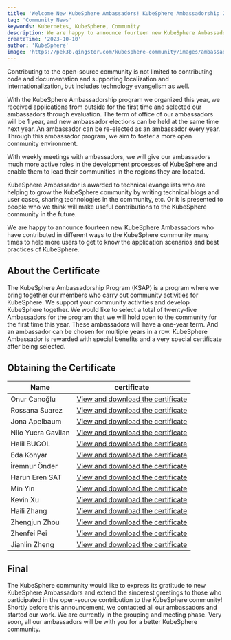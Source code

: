 ```yaml
---
title: 'Welcome New KubeSphere Ambassadors! KubeSphere Ambassadorship 2023 Applications Announced!'  
tag: 'Community News'  
keywords: Kubernetes, KubeSphere, Community 
description: We are happy to announce fourteen new KubeSphere Ambassadors who have contributed in different ways to the KubeSphere community many times to help more users to get to know the application scenarios and best practices of KubeSphere.
createTime: '2023-10-10'  
author: 'KubeSphere'  
image: 'https://pek3b.qingstor.com/kubesphere-community/images/ambassador-20230920-cover.png'
---
```


Contributing to the open-source community is not limited to contributing code and documentation and supporting localization and internationalization, but includes technology evangelism as well.

With the KubeSphere Ambassadorship program we organized this year, we received applications from outside for the first time and selected our ambassadors through evaluation. The term of office of our ambassadors will be 1 year, and new ambassador elections can be held at the same time next year. An ambassador can be re-elected as an ambassador every year. Through this ambassador program, we aim to foster a more open community environment.

With weekly meetings with ambassadors, we will give our ambassadors much more active roles in the development processes of KubeSphere and enable them to lead their communities in the regions they are located.

KubeSphere Ambassador is awarded to technical evangelists who are helping to grow the KubeSphere community by writing technical blogs and user cases, sharing technologies in the community, etc. Or it is presented to people who we think will make useful contributions to the KubeSphere community in the future.

We are happy to announce fourteen new KubeSphere Ambassadors who have contributed in different ways to the KubeSphere community many times to help more users to get to know the application scenarios and best practices of KubeSphere.

## About the Certificate

The KubeSphere Ambassadorship Program (KSAP) is a program where we bring together our members who carry out community activities for KubeSphere. We support your community activities and develop KubeSphere together. We would like to select a total of twenty-five Ambassadors for the program that we will hold open to the community for the first time this year. These ambassadors will have a one-year term. And an ambassador can be chosen for multiple years in a row. KubeSphere Ambassador is rewarded with special benefits and a very special certificate after being selected.

## Obtaining the Certificate

| Name | certificate | 
| -------- | -------- | 
| Onur Canoğlu   | [View and download the certificate](https://pek3b.qingstor.com/kubesphere-community/images/ambassador-2023-Onur-Canog%CC%86lu.png)    | 
| Rossana Suarez  | [View and download the certificate](https://pek3b.qingstor.com/kubesphere-community/images/ambassador-2023-Rossana-Suarez.png)    | 
|Jona Apelbaum| [View and download the certificate](https://pek3b.qingstor.com/kubesphere-community/images/ambassador-2023-Jona-Apelbaum.png)    | 
| Nilo Yucra Gavilan  | [View and download the certificate](https://pek3b.qingstor.com/kubesphere-community/images/ambassador-2023-Nilo-Yucra-Gavilan.png)    | 
| Halil BUGOL   | [View and download the certificate](https://pek3b.qingstor.com/kubesphere-community/images/ambassador-2023-Halil-I%CC%87brahim-BUGOL.png)    | 
| Eda Konyar   | [View and download the certificate](https://pek3b.qingstor.com/kubesphere-community/images/ambassador-2023-Eda-Konyar.png)    | 
| İremnur Önder  | [View and download the certificate](https://pek3b.qingstor.com/kubesphere-community/images/ambassador-2023-I%CC%87remnur-O%CC%88nder.png)    | 
|Harun Eren SAT  | [View and download the certificate](https://pek3b.qingstor.com/kubesphere-community/images/ambassador-2023-Harun-Eren-SAT.png)    | 
| Min Yin  | [View and download the certificate](https://pek3b.qingstor.com/kubesphere-community/images/ambassador-2023-yinmin.png)    | 
| Kevin Xu   | [View and download the certificate](https://pek3b.qingstor.com/kubesphere-community/images/ambassador-2023-xupeng.png)    | 
| Haili Zhang  | [View and download the certificate](https://pek3b.qingstor.com/kubesphere-community/images/ambassador-2023-zhanghaili.png)    | 
| Zhengjun Zhou   | [View and download the certificate](https://pek3b.qingstor.com/kubesphere-community/images/ambassador-2023-zhouzhengjun.png)    | 
| Zhenfei Pei  | [View and download the certificate](https://pek3b.qingstor.com/kubesphere-community/images/ambassador-2023-peizhenfei.png)    | 
| Jianlin Zheng   | [View and download the certificate](https://pek3b.qingstor.com/kubesphere-community/images/ambassador-2023-zhengjianlin.png)    | 



## Final

The KubeSphere community would like to express its gratitude to new KubeSphere Ambassadors and extend the sincerest greetings to those who participated in the open-source contribution to the KubeSphere community! Shortly before this announcement, we contacted all our ambassadors and started our work. We are currently in the grouping and meeting phase. Very soon, all our ambassadors will be with you for a better KubeSphere community. 